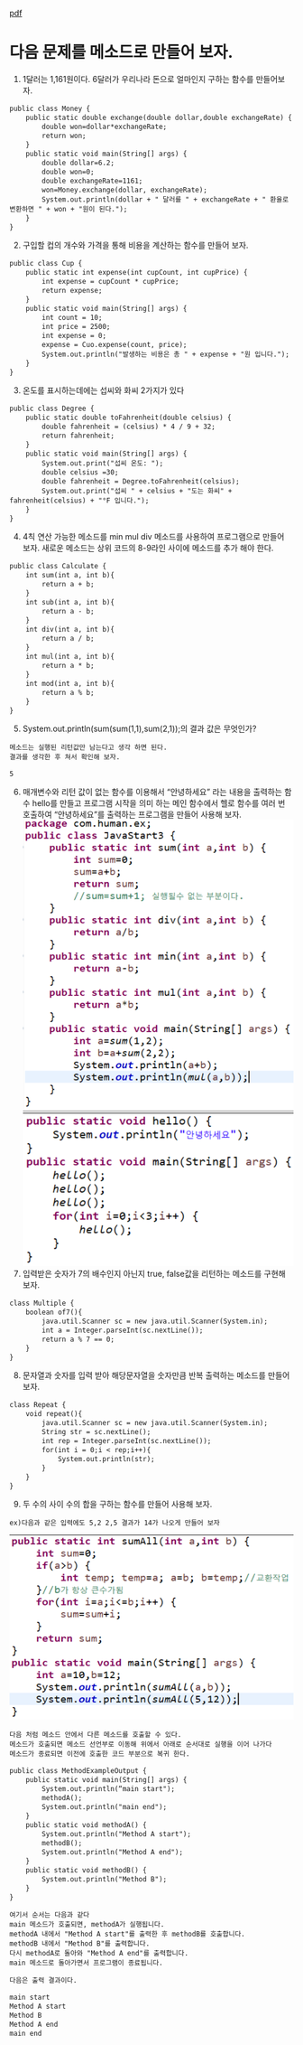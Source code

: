 [pdf](./pdf/JAVA240812_323_LOOP.pdf)
# 다음 문제를 메소드로 만들어 보자.
1. 1달러는 1,161원이다. 6달러가 우리나라 돈으로 얼마인지 구하는 함수를 만들어보자.
```
public class Money {
    public static double exchange(double dollar,double exchangeRate) {
        double won=dollar*exchangeRate;
        return won;
    }
    public static void main(String[] args) {
        double dollar=6.2;
        double won=0;
        double exchangeRate=1161;
        won=Money.exchange(dollar, exchangeRate);
        System.out.println(dollar + " 달러를 " + exchangeRate + " 환율로 변환하면 " + won + "원이 된다.");
    }
}
```
2. 구입할 컵의 개수와 가격을 통해 비용을 계산하는 함수를 만들어 보자.
```
public class Cup {
    public static int expense(int cupCount, int cupPrice) {
        int expense = cupCount * cupPrice;
        return expense;
    }
    public static void main(String[] args) {
        int count = 10;
        int price = 2500;
        int expense = 0;
        expense = Cuo.expense(count, price);
        System.out.println("발생하는 비용은 총 " + expense + "원 입니다.");
    }
}
```
3. 온도를 표시하는데에는 섭씨와 화씨 2가지가 있다
```
public class Degree {
    public static double toFahrenheit(double celsius) {
        double fahrenheit = (celsius) * 4 / 9 + 32;
        return fahrenheit;
    }
    public static void main(String[] args) {
        System.out.print("섭씨 온도: ");
        double celsius =30;
        double fahrenheit = Degree.toFahrenheit(celsius);
        System.out.print("섭씨 " + celsius + "도는 화씨" + fahrenheit(celsius) + "°F 입니다.");
    }
}
```
4. 4칙 연산 가능한 메소드를 min mul div 메소드를 사용하여 프로그램으로 만들어 보자.
새로운 메소드는 상위 코드의 8-9라인 사이에 메소드를 추가 해야 한다.
```
public class Calculate {
    int sum(int a, int b){
        return a + b;
    }
    int sub(int a, int b){
        return a - b;
    }
    int div(int a, int b){
        return a / b;
    }
    int mul(int a, int b){
        return a * b;
    }
    int mod(int a, int b){
        return a % b;
    }
}
```
5. System.out.println(sum(sum(1,1),sum(2,1));의 결과 값은 무엇인가? 
```
메소드는 실행된 리턴값만 남는다고 생각 하면 된다. 
결과를 생각한 후 쳐서 확인해 보자.
```
```
5
```
6. 매개변수와 리턴 값이 없는 함수를 이용해서 “안녕하세요” 라는 내용을 출력하는 함수 hello를 만들고 프로그램 시작을 의미 하는 메인 함수에서 헬로 함수를 여러 번 호출하여 “안녕하세요”를 출력하는 프로그램을 만들어 사용해 보자.
![image](./images/image34.png)
![image](./images/image35.png)
7. 입력받은 숫자가 7의 배수인지 아닌지 true, false값을 리턴하는 메소드를 구현해 보자.
```
class Multiple {
    boolean of7(){
        java.util.Scanner sc = new java.util.Scanner(System.in);
        int a = Integer.parseInt(sc.nextLine());
        return a % 7 == 0;
    }
}
```
8. 문자열과 숫자를 입력 받아 해당문자열을 숫자만큼 반복 출력하는 메소드를 만들어 보자.
```
class Repeat {
    void repeat(){
        java.util.Scanner sc = new java.util.Scanner(System.in);
        String str = sc.nextLine();
        int rep = Integer.parseInt(sc.nextLine());
        for(int i = 0;i < rep;i++){
            System.out.println(str);
        }
    }
}
```
9. 두 수의 사이 수의 합을 구하는 함수를 만들어 사용해 보자.
```
ex)다음과 같은 입력에도 5,2 2,5 결과가 14가 나오게 만들어 보자
```
![image](./images/image36.png)


```
다음 처럼 메소드 안에서 다른 메소드를 호출할 수 있다.
메소드가 호출되면 메소드 선언부로 이동해 위에서 아래로 순서대로 실행을 이어 나가다
메소드가 종료되면 이전에 호출한 코드 부분으로 복귀 한다.
```
```
public class MethodExampleOutput {
    public static void main(String[] args) {
        System.out.println(“main start");
        methodA();
        System.out.println("main end");
    }
    public static void methodA() {
        System.out.println("Method A start");
        methodB();
        System.out.println("Method A end");
    }
    public static void methodB() {
        System.out.println("Method B");
    }
}
```
```
여기서 순서는 다음과 같다
main 메소드가 호출되면, methodA가 실행됩니다.
methodA 내에서 "Method A start"를 출력한 후 methodB를 호출합니다.
methodB 내에서 "Method B"를 출력합니다.
다시 methodA로 돌아와 "Method A end"를 출력합니다.
main 메소드로 돌아가면서 프로그램이 종료됩니다.
```
```
다음은 출력 결과이다.
```
```
main start
Method A start
Method B
Method A end
main end
```
